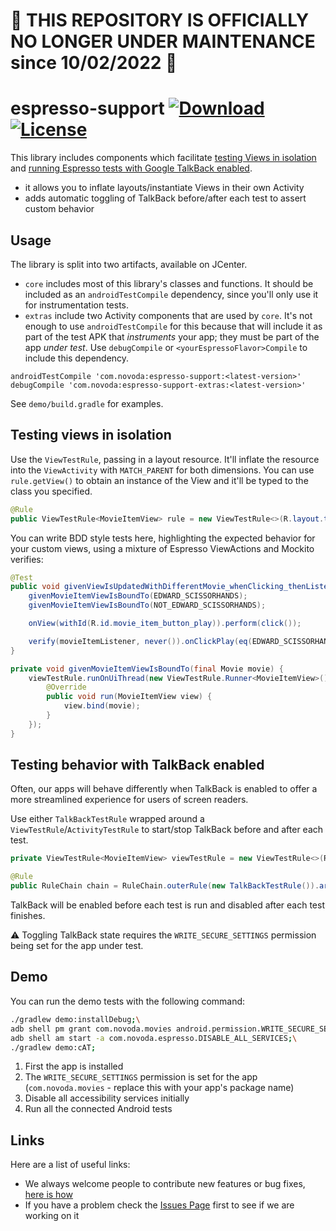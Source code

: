 # 🛑 THIS REPOSITORY IS OFFICIALLY NO LONGER UNDER MAINTENANCE since 10/02/2022 🛑

# espresso-support [![Download](https://api.bintray.com/packages/novoda/maven/espresso-support/images/download.svg)](https://bintray.com/novoda/maven/espresso-support/_latestVersion) [![License](https://raw.githubusercontent.com/novoda/novoda/master/assets/btn_apache_lisence.png)](LICENSE)

This library includes components which facilitate [testing Views in isolation](https://www.novoda.com/blog/testing-views-in-isolation-with-espresso/) and [running Espresso tests with Google TalkBack enabled](https://www.novoda.com/blog/testing-talkback-in-isolation-with-espresso/).

- it allows you to inflate layouts/instantiate Views in their own Activity
- adds automatic toggling of TalkBack before/after each test to assert custom behavior

## Usage

The library is split into two artifacts, available on JCenter.

- `core` includes most of this library's classes and functions. It should be included as an `androidTestCompile` dependency, since you'll only use it for instrumentation tests.
- `extras` include two Activity components that are used by `core`. It's not enough to use `androidTestCompile` for this because that will include it as part of the test APK that _instruments_ your app; they must be part of the app _under test_. Use `debugCompile` or `<yourEspressoFlavor>Compile` to include this dependency.

```
androidTestCompile 'com.novoda:espresso-support:<latest-version>'
debugCompile 'com.novoda:espresso-support-extras:<latest-version>'
```

See `demo/build.gradle` for examples.

## Testing views in isolation

Use the `ViewTestRule`, passing in a layout resource. It'll inflate the resource into the `ViewActivity` with `MATCH_PARENT` for both dimensions. You can use `rule.getView()` to obtain an instance of the View and it'll be typed to the class you specified.

```java
@Rule
public ViewTestRule<MovieItemView> rule = new ViewTestRule<>(R.layout.test_movie_item_view);
```

You can write BDD style tests here, highlighting the expected behavior for your custom views, using a mixture of Espresso ViewActions and Mockito verifies:

```java
@Test
public void givenViewIsUpdatedWithDifferentMovie_whenClicking_thenListenerDoesNotGetFiredForOriginalMovie() {
    givenMovieItemViewIsBoundTo(EDWARD_SCISSORHANDS);
    givenMovieItemViewIsBoundTo(NOT_EDWARD_SCISSORHANDS);

    onView(withId(R.id.movie_item_button_play)).perform(click());

    verify(movieItemListener, never()).onClickPlay(eq(EDWARD_SCISSORHANDS));
}

private void givenMovieItemViewIsBoundTo(final Movie movie) {
    viewTestRule.runOnUiThread(new ViewTestRule.Runner<MovieItemView>() {
        @Override
        public void run(MovieItemView view) {
            view.bind(movie);
        }
    });
}
```

## Testing behavior with TalkBack enabled

Often, our apps will behave differently when TalkBack is enabled to offer a more streamlined experience for users of screen readers.

Use either `TalkBackTestRule` wrapped around a `ViewTestRule`/`ActivityTestRule` to start/stop TalkBack before and after each test.

```java
private ViewTestRule<MovieItemView> viewTestRule = new ViewTestRule<>(R.layout.test_movie_item_view);

@Rule
public RuleChain chain = RuleChain.outerRule(new TalkBackTestRule()).around(viewTestRule);
```

TalkBack will be enabled before each test is run and disabled after each test finishes.

:warning: Toggling TalkBack state requires the `WRITE_SECURE_SETTINGS` permission being set for the app under test.

## Demo

You can run the demo tests with the following command:

```bash
./gradlew demo:installDebug;\
adb shell pm grant com.novoda.movies android.permission.WRITE_SECURE_SETTINGS;\
adb shell am start -a com.novoda.espresso.DISABLE_ALL_SERVICES;\
./gradlew demo:cAT;
```

1. First the app is installed
2. The `WRITE_SECURE_SETTINGS` permission is set for the app (`com.novoda.movies` - replace this with your app's package name)
3. Disable all accessibility services initially
4. Run all the connected Android tests

## Links

Here are a list of useful links:

 * We always welcome people to contribute new features or bug fixes, [here is how](https://github.com/novoda/novoda/blob/master/CONTRIBUTING.md)
 * If you have a problem check the [Issues Page](https://github.com/novoda/espresso-support/issues) first to see if we are working on it


